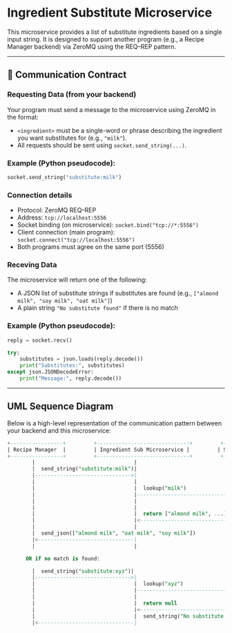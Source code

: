 # Ingredient Substitute Microservice

This microservice provides a list of substitute ingredients based on a single input string. It is designed to support another program (e.g., a Recipe Manager backend) via ZeroMQ using the REQ–REP pattern.

---

## 🔗 Communication Contract

### Requesting Data (from your backend)

Your program must send a message to the microservice using ZeroMQ in the format:

- `<ingredient>` must be a single-word or phrase describing the ingredient you want substitutes for (e.g., `"milk"`).
- All requests should be sent using `socket.send_string(...)`.

### Example (Python pseudocode):

```python
socket.send_string("substitute:milk")
```
### Connection details

- Protocol: ZeroMQ REQ–REP
- Address: `tcp://localhost:5556`
- Socket binding (on microservice): `socket.bind("tcp://*:5556")`
- Client connection (main program): `socket.connect("tcp://localhost:5556")`
- Both programs must agree on the same port (5556)


### Receving Data

The microservice will return one of the following:

- A JSON list of substitute strings if substitutes are found (e.g., `["almond milk", "soy milk", "oat milk"]`)
- A plain string `"No substitute found"` if there is no match

### Example (Python pseudocode):

```python
reply = socket.recv()

try:
    substitutes = json.loads(reply.decode())
    print("Substitutes:", substitutes)
except json.JSONDecodeError:
    print("Message:", reply.decode())
```
---

## UML Sequence Diagram

Below is a high-level representation of the communication pattern between your backend and this microservice:

```sql
+-----------------+         +------------------------------+         +---------------------------+
| Recipe Manager  |         | Ingredient Sub Microservice |         | Substitute Dictionary/API |
+-----------------+         +------------------------------+         +---------------------------+
        |                                |                                  |
        |  send_string("substitute:milk")|                                  |
        |------------------------------->|                                  |
        |                                |                                  |
        |                                |  lookup("milk")                  |  If substitute is found, send string of
        |                                |--------------------------------> |   replacement ingridients
        |                                |                                  |
        |                                |                                  |
        |                                |  return ["almond milk", ...]     |
        |                                |<-------------------------------  |
        |                                |                                  |
        |  send_json(["almond milk", "oat milk", "soy milk"])               |
        |<-------------------------------|                                  |
        |                                |                                  |

      OR if no match is found:

        |  send_string("substitute:xyz")|                                     |
        |------------------------------->|                                     
        |                                |  lookup("xyz")                     |
        |                                |----------------------------------->|  If no substitute ingridients found
        |                                |                                    |   return string of "No substitute found"
        |                                |  return null                       |
        |                                |<---------------------------------- |
        |                                |  send_string("No substitute found")|
        |<-------------------------------|                                    |

```
